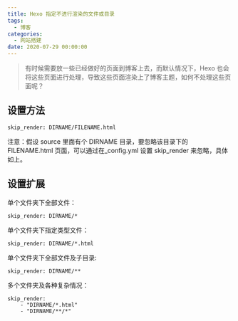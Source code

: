 ```yaml
---
title: Hexo 指定不进行渲染的文件或目录
tags:
  - 博客
categories:
  - 网站搭建
date: 2020-07-29 00:00:00
---
```


> 有时候需要放一些已经做好的页面到博客上去，而默认情况下，Hexo 也会将这些页面进行处理，导致这些页面渲染上了博客主题，如何不处理这些页面呢？

<!-- more -->

## 设置方法

```
skip_render: DIRNAME/FILENAME.html
```

注意：假设 source 里面有个 DIRNAME 目录，要忽略该目录下的 FILENAME.html 页面，可以通过在_config.yml 设置 skip_render 来忽略，具体如上。

## 设置扩展

单个文件夹下全部文件：

```
skip_render: DIRNAME/*
```

单个文件夹下指定类型文件：

```
skip_render: DIRNAME/*.html
```

单个文件夹下全部文件及子目录:

```
skip_render: DIRNAME/**
```

多个文件夹及各种复杂情况：

```
skip_render:
    - "DIRNAME/*.html"
    - "DIRNAME/**/*"
```